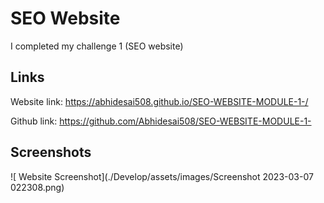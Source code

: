 # SEO Website

I completed my challenge 1 (SEO website)

## Links

Website link: https://abhidesai508.github.io/SEO-WEBSITE-MODULE-1-/

Github link: https://github.com/Abhidesai508/SEO-WEBSITE-MODULE-1-

## Screenshots

![ Website Screenshot](./Develop/assets/images/Screenshot 2023-03-07 022308.png)

